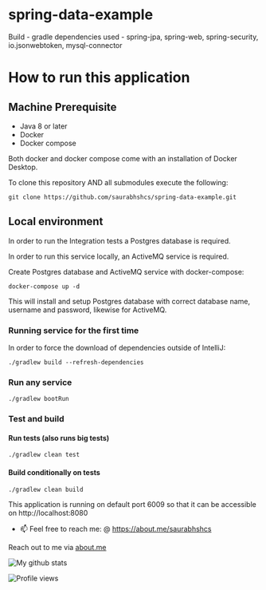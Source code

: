# spring-data-example

Build - gradle
dependencies used - spring-jpa, spring-web, spring-security, io.jsonwebtoken, mysql-connector

# How to run this application

## Machine Prerequisite
- Java 8 or later
- Docker
- Docker compose

Both docker and docker compose come with an installation of Docker Desktop. 


To clone this repository AND all submodules execute the following:
```
git clone https://github.com/saurabhshcs/spring-data-example.git
```

## Local environment

In order to run the Integration tests a Postgres database is required.

In order to run this service locally, an ActiveMQ service is required. 

Create Postgres database and ActiveMQ service with docker-compose:
 
```
docker-compose up -d
```

This will install and setup Postgres database with correct database name, username and password,
likewise for ActiveMQ.

### Running service for the first time
In order to force the download of dependencies outside of IntelliJ:

`./gradlew build --refresh-dependencies`

### Run any service

`./gradlew bootRun`

### Test and build

#### Run tests (also runs big tests)
`./gradlew clean test`

#### Build conditionally on tests
`./gradlew clean build`  


This application is running on default port 6009 so that it can be accessible on http://localhost:8080


- 📫 Feel free to reach me: @ https://about.me/saurabhshcs

Reach out to me via [about.me](https://about.me/saurabhshcs)

![My github stats](https://github-readme-stats.vercel.app/api?username=saurabhshcs&show_icons=true)


![Profile views](https://komarev.com/ghpvc/?username=saurabhshcs)

